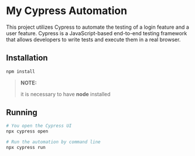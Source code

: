 # My Cypress Automation

This project utilizes Cypress to automate the testing of a login feature and a user feature. Cypress is a JavaScript-based end-to-end testing framework that allows developers to write tests and execute them in a real browser.

## Installation
```bash
npm install
```
> **NOTE:**
>
> it is necessary to have **node** installed

## Running 
```bash
# You open the Cypress UI
npx cypress open

# Run the automation by command line
npx cypress run
```
